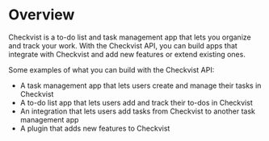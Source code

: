 # Overview

Checkvist is a to-do list and task management app that lets you organize and
track your work. With the Checkvist API, you can build apps that integrate with
Checkvist and add new features or extend existing ones.

Some examples of what you can build with the Checkvist API:

- A task management app that lets users create and manage their tasks in
  Checkvist
- A to-do list app that lets users add and track their to-dos in Checkvist
- An integration that lets users add tasks from Checkvist to another task
  management app
- A plugin that adds new features to Checkvist
